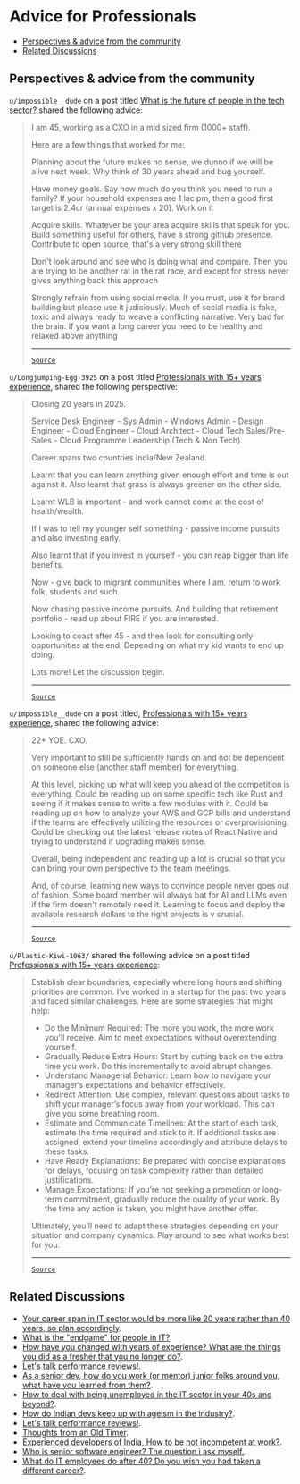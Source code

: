 <!-- omit from toc -->
# Advice for Professionals

- [Perspectives \& advice from the community](#perspectives--advice-from-the-community)
- [Related Discussions](#related-discussions)

## Perspectives & advice from the community

`u/impossible__dude` on a post titled
[What is the future of people in the tech sector?](https://www.reddit.com/r/developersIndia/comments/18ma6fw/what_is_the_future_of_people_in_the_tech_sector/)
shared the following advice:

<blockquote>

I am 45, working as a CXO in a mid sized firm (1000+ staff).

Here are a few things that worked for me:

Planning about the future makes no sense, we dunno if we will be alive next
week. Why think of 30 years ahead and bug yourself.

Have money goals. Say how much do you think you need to run a family? If your
household expenses are 1 lac pm, then a good first target is 2.4cr (annual
expenses x 20). Work on it

Acquire skills. Whatever be your area acquire skills that speak for you. Build
something useful for others, have a strong github presence. Contribute to open
source, that's a very strong skill there

Don't look around and see who is doing what and compare. Then you are trying to
be another rat in the rat race, and except for stress never gives anything back
this approach

Strongly refrain from using social media. If you must, use it for brand building
but please use it judiciously. Much of social media is fake, toxic and always
ready to weave a conflicting narrative. Very bad for the brain. If you want a
long career you need to be healthy and relaxed above anything

---

[`Source`](https://www.reddit.com/r/developersIndia/comments/18ma6fw/comment/ke4fl3a/)

</blockquote>

`u/Longjumping-Egg-3925` on a post titled [Professionals with 15+ years experience](https://www.reddit.com/r/developersIndia/comments/190l8ap/professionals_with_15_years_experience/), shared the following perspective:

<blockquote>

Closing 20 years in 2025.

Service Desk Engineer - Sys Admin - Windows Admin - Design Engineer - Cloud Engineer - Cloud Architect - Cloud Tech Sales/Pre-Sales - Cloud Programme Leadership (Tech & Non Tech).

Career spans two countries India/New Zealand.

Learnt that you can learn anything given enough effort and time is out against it. Also learnt that grass is always greener on the other side.

Learnt WLB is important - and work cannot come at the cost of health/wealth.

If I was to tell my younger self something - passive income pursuits and also investing early.

Also learnt that if you invest in yourself - you can reap bigger than life benefits.

Now - give back to migrant communities where I am, return to work folk, students and such.

Now chasing passive income pursuits. And building that retirement portfolio - read up about FIRE if you are interested.

Looking to coast after 45 - and then look for consulting only opportunities at the end. Depending on what my kid wants to end up doing.

Lots more! Let the discussion begin.

---

[`Source`](https://www.reddit.com/r/developersIndia/comments/190l8ap/comment/kgp5ki4/)

</blockquote>

`u/impossible__dude` on a post titled, [Professionals with 15+ years experience](https://www.reddit.com/r/developersIndia/comments/190l8ap/professionals_with_15_years_experience/), shared the following advice:

<blockquote>

22+ YOE. CXO.

Very important to still be sufficiently hands on and not be dependent on someone else (another staff member) for everything.

At this level, picking up what will keep you ahead of the competition is everything. Could be reading up on some specific tech like Rust and seeing if it makes sense to write a few modules with it. Could be reading up on how to analyze your AWS and GCP bills and understand if the teams are effectively utilizing the resources or overprovisioning. Could be checking out the latest release notes of React Native and trying to understand if upgrading makes sense.

Overall, being independent and reading up a lot is crucial so that you can bring your own perspective to the team meetings.

And, of course, learning new ways to convince people never goes out of fashion. Some board member will always bat for AI and LLMs even if the firm doesn't remotely need it. Learning to focus and deploy the available research dollars to the right projects is v crucial.

---

[`Source`](https://www.reddit.com/r/developersIndia/comments/190l8ap/comment/kgpvfe3/)

</blockquote>

`u/Plastic-Kiwi-1063/` shared the following advice on a post titled [Professionals with 15+ years experience](https://www.reddit.com/r/developersIndia/comments/190l8ap/professionals_with_15_years_experience/):

<blockquote>

Establish clear boundaries, especially where long hours and shifting priorities are common. I’ve worked in a startup for the past two years and faced similar challenges. Here are some strategies that might help:

- Do the Minimum Required: The more you work, the more work you'll receive. Aim to meet expectations without overextending yourself.
- Gradually Reduce Extra Hours: Start by cutting back on the extra time you work. Do this incrementally to avoid abrupt changes.
- Understand Managerial Behavior: Learn how to navigate your manager’s expectations and behavior effectively.
- Redirect Attention: Use complex, relevant questions about tasks to shift your manager’s focus away from your workload. This can give you some breathing room.
- Estimate and Communicate Timelines: At the start of each task, estimate the time required and stick to it. If additional tasks are assigned, extend your timeline accordingly and attribute delays to these tasks.
- Have Ready Explanations: Be prepared with concise explanations for delays, focusing on task complexity rather than detailed justifications.
- Manage Expectations: If you’re not seeking a promotion or long-term commitment, gradually reduce the quality of your work. By the time any action is taken, you might have another offer.

Ultimately, you’ll need to adapt these strategies depending on your situation and company dynamics. Play around to see what works best for you.

---

[`Source`](https://www.reddit.com/r/developersIndia/comments/1eze3b8/comment/ljnt8d2)

</blockquote>

## Related Discussions

- [Your career span in IT sector would be more like 20 years rather than 40 years, so plan accordingly](https://www.reddit.com/r/developersIndia/comments/1bx1yx4/your_career_span_in_it_sector_would_be_more_like/).
- [What is the "endgame" for people in IT?](https://www.reddit.com/r/developersIndia/comments/1ak1l1j/what_is_the_endgame_for_people_in_it/).
- [How have you changed with years of experience? What are the things you did as a fresher that you no longer do?](https://www.reddit.com/r/developersIndia/comments/1bo7sre/how_have_you_changed_with_years_of_experience/).
- [Let's talk performance reviews!](https://www.reddit.com/r/developersIndia/comments/siqswv/lets_talk_performance_reviews/).
- [As a senior dev, how do you work (or mentor) junior folks around you, what have you learned from them?](https://www.reddit.com/r/developersIndia/comments/15jf4o8/as_a_senior_dev_how_do_you_work_or_mentor_junior/).
- [How to deal with being unemployed in the IT sector in your 40s and beyond?](https://www.reddit.com/r/developersIndia/comments/15iopcr/how_to_deal_with_being_unemployed_in_the_it/).
- [How do Indian devs keep up with ageism in the industry?](https://www.reddit.com/r/developersIndia/comments/r9mog3/how_do_indian_devs_keep_up_with_ageism_in_the/).
- [Let's talk performance reviews!](https://www.reddit.com/r/developersIndia/comments/siqswv/lets_talk_performance_reviews/).
- [Thoughts from an Old Timer](https://www.reddit.com/r/developersIndia/comments/xgy8s2/thoughts_from_an_old_timer/).
- [Experienced developers of India, How to be not incompetent at work?](https://www.reddit.com/r/developersIndia/comments/17n1gv5/experienced_developers_of_india_how_to_be_not/).
- [Who is senior software engineer? The question i ask myself.](https://www.reddit.com/r/developersIndia/comments/1bzxktd/who_is_senior_software_engineer_the_question_i/).
- [What do IT employees do after 40? Do you wish you had taken a different career?](https://www.reddit.com/r/developersIndia/comments/1c7lv2t/what_do_it_employees_do_after_40_do_you_wish_you/).
